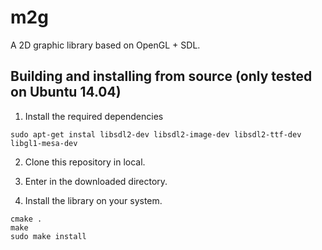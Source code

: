 # m2g

A 2D graphic library based on OpenGL + SDL.

## Building and installing from source (only tested on Ubuntu 14.04)

1. Install the required dependencies 

```
sudo apt-get instal libsdl2-dev libsdl2-image-dev libsdl2-ttf-dev libgl1-mesa-dev
```

2. Clone this repository in local.

3. Enter in the downloaded directory.

4. Install the library on your system.

```
cmake .
make
sudo make install
```
